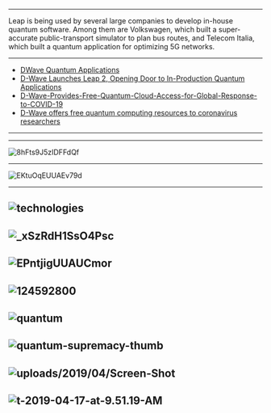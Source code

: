 ------------------
Leap is being used by several large companies to develop in-house quantum software. 
Among them are Volkswagen, which built a super-accurate public-transport simulator to plan bus routes, 
and Telecom Italia, which built a quantum application for optimizing 5G networks.

---------------
- [DWave Quantum Applications](https://www.dwavesys.com/applications)
- [D-Wave Launches Leap 2, Opening Door to In-Production Quantum Applications](https://www.dwavesys.com/press-releases/d-wave-launches-leap-2-opening-door-production-quantum-applications)
- [D-Wave-Provides-Free-Quantum-Cloud-Access-for-Global-Response-to-COVID-19](https://www.quantaneo.com/D-Wave-Provides-Free-Quantum-Cloud-Access-for-Global-Response-to-COVID-19_a473.html)
- [D-Wave offers free quantum computing resources to coronavirus researchers](https://siliconangle.com/2020/03/31/d-wave-offers-free-quantum-computing-resources-coronavirus-researchers/)
-------------

----------------------

![8hFts9J5zIDFFdQf](https://miro.medium.com/max/2400/0*8hFts9J5zIDFFdQf.jpg)


----------------------------
![EKtuOqEUUAEv79d](https://pbs.twimg.com/media/EKtuOqEUUAEv79d.jpg)

---------------
![technologies](https://s3.i-micronews.com/uploads/2017/01/Quantum-technologies-2020-Yole-D%C3%A9veloppement-1024x667.jpg)
----------------------
![_xSzRdH1SsO4Psc](https://assets.weforum.org/editor/kAO44SP_rPJPx1sCOAf325vDP2D-_xSzRdH1SsO4Psc.png)
------------------
![EPntjigUUAUCmor](https://pbs.twimg.com/media/EPntjigUUAUCmor.jpg)
-----------------------------
![124592800](https://www.chicagoquantum.com/uploads/1/2/4/5/124592800/screen-shot-2019-10-08-at-2-01-54-pm_orig.png)
-------------
![quantum](https://www.magellanic-clouds.com/blocks/wp-content/uploads/2019/03/quantum-computing-technology_02_en-700x438.png)
-------------
![quantum-supremacy-thumb](https://www.infosys.com/content/dam/infosys-web/en/insights/Images/quantum-supremacy-thumb.png)
-------------
![uploads/2019/04/Screen-Shot](https://www.nextbigfuture.com/wp-content/uploads/2019/04/Screen-Shot-2019-04-17-at-9.51.04-AM-730x430.jpg)
-------------
![t-2019-04-17-at-9.51.19-AM](https://www.nextbigfuture.com/wp-content/uploads/2019/04/Screen-Shot-2019-04-17-at-9.51.19-AM.jpg)
-------------


